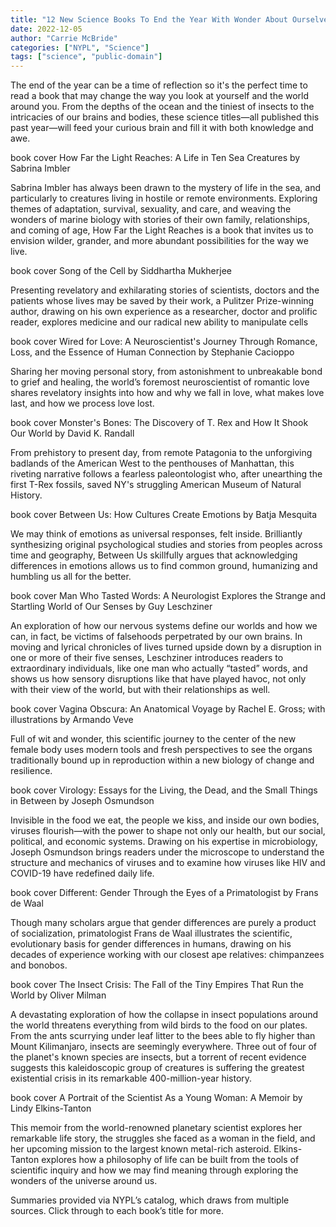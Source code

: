 ```yaml
---
title: "12 New Science Books To End the Year With Wonder About Ourselves and Our World"
date: 2022-12-05
author: "Carrie McBride"
categories: ["NYPL", "Science"]
tags: ["science", "public-domain"]
---
```


The end of the year can be a time of reflection so it's the perfect time to read a book that may change the way you look at yourself and the world around you. From the depths of the ocean and the tiniest of insects to the intricacies of our brains and bodies, these science titles—all published this past year—will feed your curious brain and fill it with both knowledge and awe.


book cover
How Far the Light Reaches: A Life in Ten Sea Creatures
by Sabrina Imbler

Sabrina Imbler has always been drawn to the mystery of life in the sea, and particularly to creatures living in hostile or remote environments. Exploring themes of adaptation, survival, sexuality, and care, and weaving the wonders of marine biology with stories of their own family, relationships, and coming of age, How Far the Light Reaches is a book that invites us to envision wilder, grander, and more abundant possibilities for the way we live.


book cover
Song of the Cell
by Siddhartha Mukherjee

Presenting revelatory and exhilarating stories of scientists, doctors and the patients whose lives may be saved by their work, a Pulitzer Prize-winning author, drawing on his own experience as a researcher, doctor and prolific reader, explores medicine and our radical new ability to manipulate cells


book cover
Wired for Love: A Neuroscientist's Journey Through Romance, Loss, and the Essence of Human Connection
by Stephanie Cacioppo

Sharing her moving personal story, from astonishment to unbreakable bond to grief and healing, the world’s foremost neuroscientist of romantic love shares revelatory insights into how and why we fall in love, what makes love last, and how we process love lost.


book cover
Monster's Bones: The Discovery of T. Rex and How It Shook Our World
by David K. Randall

From prehistory to present day, from remote Patagonia to the unforgiving badlands of the American West to the penthouses of Manhattan, this riveting narrative follows a fearless paleontologist who, after unearthing the first T-Rex fossils, saved NY's struggling American Museum of Natural History.


book cover
Between Us: How Cultures Create Emotions
by Batja Mesquita

We may think of emotions as universal responses, felt inside. Brilliantly synthesizing original psychological studies and stories from peoples across time and geography, Between Us skillfully argues that acknowledging differences in emotions allows us to find common ground, humanizing and humbling us all for the better.


book cover
Man Who Tasted Words: A Neurologist Explores the Strange and Startling World of Our Senses
by Guy Leschziner

An exploration of how our nervous systems define our worlds and how we can, in fact, be victims of falsehoods perpetrated by our own brains. In moving and lyrical chronicles of lives turned upside down by a disruption in one or more of their five senses, Leschziner introduces readers to extraordinary individuals, like one man who actually “tasted” words, and shows us how sensory disruptions like that have played havoc, not only with their view of the world, but with their relationships as well. 


book cover
Vagina Obscura: An Anatomical Voyage
by Rachel E. Gross; with illustrations by Armando Veve

Full of wit and wonder, this scientific journey to the center of the new female body uses modern tools and fresh perspectives to see the organs traditionally bound up in reproduction within a new biology of change and resilience.


book cover
Virology: Essays for the Living, the Dead, and the Small Things in Between
by Joseph Osmundson

Invisible in the food we eat, the people we kiss, and inside our own bodies, viruses flourish—with the power to shape not only our health, but our social, political, and economic systems. Drawing on his expertise in microbiology, Joseph Osmundson brings readers under the microscope to understand the structure and mechanics of viruses and to examine how viruses like HIV and COVID-19 have redefined daily life.


book cover
Different: Gender Through the Eyes of a Primatologist
by Frans de Waal

Though many scholars argue that gender differences are purely a product of socialization, primatologist Frans de Waal illustrates the scientific, evolutionary basis for gender differences in humans, drawing on his decades of experience working with our closest ape relatives: chimpanzees and bonobos. 


book cover
The Insect Crisis: The Fall of the Tiny Empires That Run the World
by Oliver Milman

A devastating exploration of how the collapse in insect populations around the world threatens everything from wild birds to the food on our plates. From the ants scurrying under leaf litter to the bees able to fly higher than Mount Kilimanjaro, insects are seemingly everywhere. Three out of four of the planet's known species are insects, but a torrent of recent evidence suggests this kaleidoscopic group of creatures is suffering the greatest existential crisis in its remarkable 400-million-year history.


book cover
A Portrait of the Scientist As a Young Woman: A Memoir
by Lindy Elkins-Tanton

This memoir from the world-renowned planetary scientist explores her remarkable life story, the struggles she faced as a woman in the field, and her upcoming mission to the largest known metal-rich asteroid. Elkins-Tanton explores how a philosophy of life can be built from the tools of scientific inquiry and how we may find meaning through exploring the wonders of the universe around us.

Summaries provided via NYPL’s catalog, which draws from multiple sources. Click through to each book’s title for more.